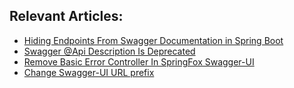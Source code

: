 ## Relevant Articles:

- [Hiding Endpoints From Swagger Documentation in Spring Boot](https://www.baeldung.com/spring-swagger-hiding-endpoints)
- [Swagger @Api Description Is Deprecated](https://www.baeldung.com/java-swagger-api-description-deprecated)
- [Remove Basic Error Controller In SpringFox Swagger-UI](https://www.baeldung.com/spring-swagger-remove-error-controller)
- [Change Swagger-UI URL prefix](https://www.baeldung.com/spring-boot-custom-swagger-url)